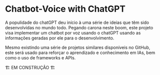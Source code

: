 # Chatbot-Voice with ChatGPT

A populidade do chatGPT deu início à uma série de ideias que têm sido desenvolvidas no mundo todo. Pegando carona neste boom, este projeto visa implementar um chatbot por voz usando o chatGPT usando as informações geradas por ele para o desenvolvimento.

Mesmo existindo uma série de projetos similares disponíveis no GitHub, este será usado para reforçar o aprendizado e conhecimento em IAs, bem como o uso de frameworks e APIs.

🏗️ EM CONSTRUÇÂO 🏗️